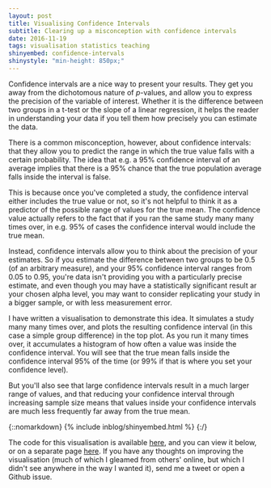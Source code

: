 ```yaml
---
layout: post
title: Visualising Confidence Intervals
subtitle: Clearing up a misconception with confidence intervals
date: 2016-11-19
tags: visualisation statistics teaching
shinyembed: confidence-intervals
shinystyle: "min-height: 850px;"
---
```


Confidence intervals are a nice way to present your results. They get you away from the dichotomous nature of _p_-values, and allow you to express the precision of the variable of interest. Whether it is the difference between two groups in a t-test or the slope of a linear regression, it helps the reader in understanding your data if you tell them how precisely you can estimate the data.

There is a common misconception, however, about confidence intervals: that they allow you to predict the range in which the true value falls with a certain probability. The idea that e.g. a 95% confidence interval of an average implies that there is a 95% chance that the true population average falls inside the interval is false.

This is because once you've completed a study, the confidence interval either includes the true value or not, so it's not helpful to think it as a predictor of the possible range of values for the true mean. The confidence value actually refers to the fact that if you ran the same study many many times over, in e.g. 95% of cases the confidence interval would include the true mean.

Instead, confidence intervals allow you to think about the precision of your estimates. So if you estimate the difference between two groups to be 0.5 (of an arbitrary measure), and your 95% confidence interval ranges from 0.05 to 0.95, you're data isn't providing you with a particularly precise estimate, and even though you may have a statistically significant result ar your chosen alpha level, you may want to consider replicating your study in a bigger sample, or with less measurement error.

I have written a visualisation to demonstrate this idea. It simulates a study many many times over, and plots the resulting confidence interval (in this case a simple group difference) in the top plot. As you run it many times over, it accumulates a histogram of how often a value was inside the confidence interval. You will see that the true mean falls inside the confidence interval 95% of the time (or 99% if that is where you set your confidence level).

But you'll also see that large confidence intervals result in a much larger range of values, and that reducing your confidence interval through increasing sample size means that values inside your confidence intervals are much less frequently far away from the true mean.

{::nomarkdown}
{% include inblog/shinyembed.html %}
{:/}

The code for this visualisation is available [here](https://www.github.com/janfreyberg/confidence-interval-simulation/), and you can view it below, or on a separate page [here](http://shiny.janfreyberg.com/confidence-intervals/). If you have any thoughts on improving the visualisation (much of which I gleamed from others' online, but which I didn't see anywhere in the way I wanted it), send me a tweet or open a Github issue.
